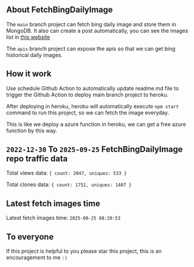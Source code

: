 ## About FetchBingDailyImage

The `main` branch project can fetch bing daily image and store them in MongoDB.
It also can create a post automatically, you can see the images list in [this website](https://oursalbum.netlify.app)

The `apis` branch project can expose the apis so that we can get bing historical daily images.

## How it work

Use schedule Github Action to automatically update readme.md file to trigger the Github Action to deploy main branch project to heroku.

After deploying in heroku, heroku will automatically execute `npm start` command to run this project, so we can fetch the image everyday.

This is like we deploy a azure function in heroku, we can get a free azure function by this way.

## `2022-12-30` To `2025-09-25` FetchBingDailyImage repo traffic data

Total views data: `{ count: 2047, uniques: 533 }`

Total clones data: `{ count: 1751, uniques: 1407 }`

## Latest fetch images time

Latest fetch images time: `2025-09-25 08:20:53`

## To everyone

If this project is helpful to you please star this project, this is an encouragement to me `:)`



